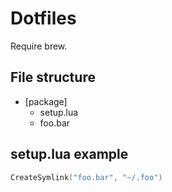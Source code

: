 # Dotfiles

Require brew.

## File structure

- [package]
  - setup.lua
  - foo.bar

## setup.lua example

```lua
CreateSymlink("foo.bar", "~/.foo")
```
